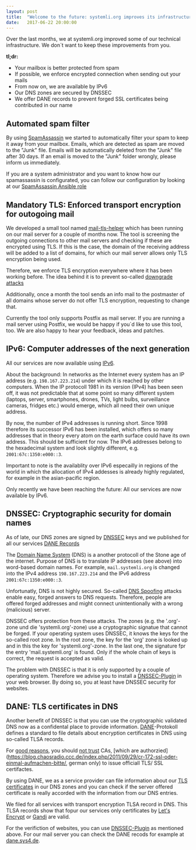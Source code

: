 ```yaml
---
layout: post
title:  "Welcome to the future: systemli.org improves its infrastructure"
date:   2017-06-22 20:00:00
---
```


Over the last months, we at systemli.org improved some of our technical infrastructure. We don´t want to keep these improvements from you.

**tl;dr:**

  * Your mailbox is better protected from spam
  * If possible, we enforce encrypted connection when sending out your mails
  * From now on, we are available by IPv6
  * Our DNS zones are secured by DNSSEC
  * We offer DANE records to prevent forged SSL certificates being contributed in our name

<!--more-->

## Automated spam filter 

By using [SpamAssassin](https://en.wikipedia.org/wiki/SpamAssassin) we started to automatically filter your spam to keep it away from your mailbox.
Emails, which are detected as spam are moved to the "Junk" file. Emails will be automatically deleted from the "Junk" file after 30 days. 
If an email is moved to the "Junk" folder wrongly, please inform us immediately. 

If you are a system administrator and you want to know how our spamassassin is configurated, you can follow our configuration by looking at our [SpamAssassin Ansible role](https://github.com/systemli/ansible-role-spamassassin) 

## Mandatory TLS: Enforced transport encryption for outogoing mail

We developed a small tool named [mail-tls-helper](https://github.com/systemli/mail-tls-helper) which has been running on our mail server for a couple of months now. The tool is screening the outgoing connections to other mail servers and checking if these are encrypted using TLS. If this is the case, the domain of the receiving address will be added to a list of domains, for which our mail server allows only TLS encryption being used.

Therefore, we enforce TLS encryption everywhere where it has been working before. The idea behind it is to prevent so-called [downgrade attacks](https://en.wikipedia.org/wiki/Downgrade_attack)

Additionally, once a month the tool sends an info mail to the postmaster of all domains whose server do not offer TLS encryption, requesting to change that.

Currently the tool only supports Postfix as mail server. If you are running a mail server using Postfix, we would be happy if you´d like to use this tool, too. We are also happy to hear your feedback, ideas and patches.

## IPv6: Computer addresses of the next generation

All our services are now available using [IPv6](https://en.wikipedia.org/wiki/IPv6).

About the background: In networks as the Internet every system has an IP address (e.g. `198.167.223.214`) under which it is reached by other computers. When the IP protocoll 1981 in its version (IPv4) has been seen off, it was not predictable that at some point so many different system (laptops, server, smartphones, drones, TVs, light bulbs, surveillance cameras, fridges etc.) would emerge, which all need their own unique address.

By now, the number of IPv4 addresses is running short. Since 1998 therefore its successor IPv6 has been installed, which offers so many addresses that in theory every atom on the earth surface could have its own address. This should be sufficient for now. The IPv6 addresses belong to the hexadecimal system and look slightly different, e.g. `2001:67c:1350:e000::3`.

Important to note is the availablity over IPv6 especailly in regions of the world in which the allocation of IPv4 addesses is already highly regulated, for example in the asian-pacific region.

Only recently we have been reaching the future: All our services are now available by IPv6.


## DNSSEC: Cryptographic security for domain names

As of late, our DNS zones are signed by [DNSSEC](https://en.wikipedia.org/wiki/Domain_Name_System_Security_Extensions) keys and we published for all our services [DANE Records](https://en.wikipedia.org/wiki/DNS-based_Authentication_of_Named_Entities) 

The [Domain Name System](https://en.wikipedia.org/wiki/Domain_Name_System) (DNS) is a another protocoll of the Stone age of the internet. Purpose of DNS is to translate IP addresses (see above) into word-based domain names. For example, `mail.systemli.org` is changed into the IPv4 address `198.167.223.214` and the IPv6 address `2001:67c:1350:e000::3`. 

Unfortunatly, DNS is not highly secured. So-called [DNS Spoofing](https://en.wikipedia.org/wiki/DNS_spoofing) attacks enable easy, forged answers to DNS requests. Therefore, people are offered forged addresses and might connect unintentionally with a wrong (malicious) server.

DNSSEC offers protection from these attacks. The zones (e.g. the '.org'-zone und die 'systemli.org'-zone) use a cryptographic signatue that cannot be forged. If your operating system uses DNSSEC, it knows the keys for the so-called root zone. In the root zone, the key for the 'org' zone is looked up and in this the key for 'systemli.org'-zone. In the last one, the signature fpr the entry 'mail.systemli.org' is found. Only if the whole chain of keys is correct, the request is accepted as valid.

The problem with DNSSEC is that it is only supported by a couple of operating system. Therefore we advise you to install a [DNSSEC-Plugin](https://www.dnssec-validator.cz/pages/download.html) in your web browser. By doing so, you at least have DNSSEC security for websites.


## DANE: TLS certificates in DNS

Another benefit of DNSSEC is that you can use the cryptographic validated DNS now as a confidental place to provide information. [DANE](https://en.wikipedia.org/wiki/DNS-based_Authentication_of_Named_Entities)-Protokoll defines a standard to file details about encryption certificates in DNS using so-called TLSA records.

For [good reasons](https://www.eff.org/deeplinks/2010/03/researchers-reveal-likelihood-governments-fake-ssl), you should [not trust](https://www.wired.com/2010/03/packet-forensics/) CAs, [which are authorzied](https://blog.chaosradio.ccc.de/index.php/2011/09/29/cr-172-ssl-oder-einmal-aufmachen-bitte/, german only) to issue officiall TLS/ SSL certifactes.

By using DANE, we as a service provider can file information about our [TLS certificates](https://en.wikipedia.org/wiki/Transport_Layer_Security) in our DNS zones and you can check if the server offered certificate is really accorded with the information from our DNS entries.

We filed for all services with transport encryption TLSA record in DNS. This TLSA records show that fopur our services only certificates by [Let's Encrypt](https://letsencrypt.org/) or [Gandi](https://www.gandi.net/) are valid.

For the verifiction of websites, you can use [DNSSEC-Plugin](https://www.dnssec-validator.cz/pages/download.html) as mentioned above. For our mail server you can check the DANE recods for example at [dane.sys4.de](https://dane.sys4.de/smtp/systemli.org).
